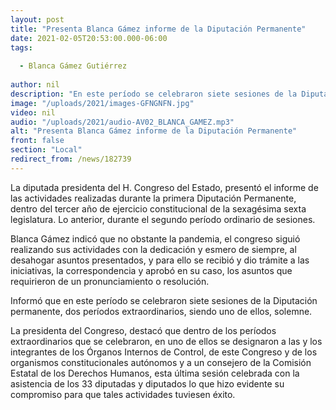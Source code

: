 ```yaml
---
layout: post
title: "Presenta Blanca Gámez informe de la Diputación Permanente"
date: 2021-02-05T20:53:00.000-06:00
tags:
  
  - Blanca Gámez Gutiérrez
  
author: nil
description: "En este período se celebraron siete sesiones de la Diputación permanente, dos períodos extraordinarios, siendo uno de ellos, solemne"
image: "/uploads/2021/images-GFNGNFN.jpg"
video: nil
audio: "/uploads/2021/audio-AV02_BLANCA_GAMEZ.mp3"
alt: "Presenta Blanca Gámez informe de la Diputación Permanente"
front: false
section: "Local"
redirect_from: /news/182739
---
```


La diputada presidenta del H. Congreso del Estado, presentó el informe de las actividades realizadas durante la primera Diputación Permanente, dentro del tercer año de ejercicio constitucional de la sexagésima sexta legislatura. Lo anterior, durante el segundo período ordinario de sesiones.
 
Blanca Gámez indicó que no obstante la pandemia, el congreso siguió realizando sus actividades con la dedicación y esmero de siempre, al desahogar asuntos presentados, y para ello se recibió y dio trámite a las iniciativas, la correspondencia y aprobó en su caso, los asuntos que requirieron de un pronunciamiento o resolución.

Informó que en este período se celebraron siete sesiones de la Diputación permanente, dos períodos extraordinarios, siendo uno de ellos, solemne. 

La presidenta del Congreso, destacó que dentro de los períodos extraordinarios que se celebraron, en uno de ellos se designaron a las y los integrantes de los Órganos Internos de Control, de este Congreso y de los organismos constitucionales autónomos y a un consejero de la Comisión Estatal de los Derechos Humanos, esta última sesión celebrada con la asistencia de los 33 diputadas y diputados lo que hizo evidente su compromiso para que tales actividades tuviesen éxito. 